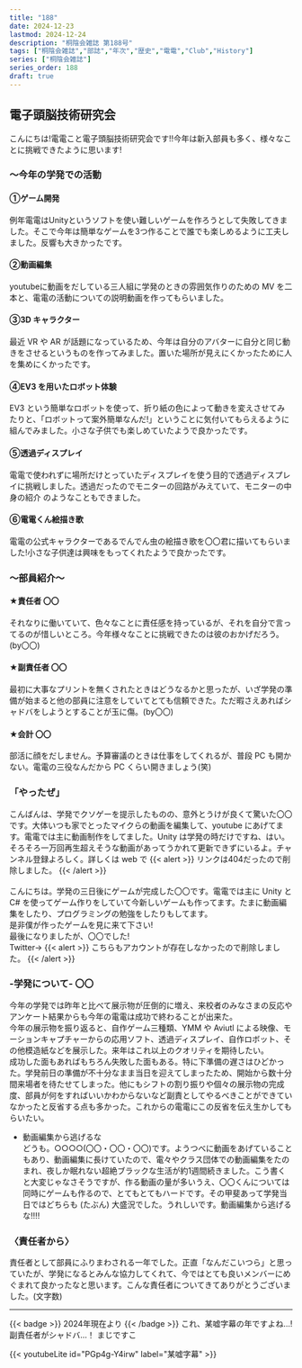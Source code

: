 ```yaml
---
title: "188"
date: 2024-12-23
lastmod: 2024-12-24
description: "桐陰会雑誌 第188号"
tags: ["桐陰会雑誌","部誌","年次","歴史","電電","Club","History"]
series: ["桐陰会雑誌"]
series_order: 188
draft: true
---
```


## 電子頭脳技術研究会

こんにちは!電電こと電子頭脳技術研究会です!!今年は新入部員も多く、様々なことに挑戦できたように思います!
### ～今年の学発での活動
#### ①ゲーム開発
例年電電はUnityというソフトを使い難しいゲームを作ろうとして失敗してきました。そこで今年は簡単なゲームを3つ作ることで誰でも楽しめるように工夫しました。反響も大きかったです。
#### ②動画編集
youtubeに動画をだしている三人組に学発のときの雰囲気作りのための MV を二本と、電電の活動についての説明動画を作ってもらいました。
#### ③3D キャラクター
最近 VR や AR が話題になっているため、今年は自分のアバターに自分と同じ動きをさせるというものを作ってみました。置いた場所が見えにくかったために人を集めにくかったです。
#### ④EV3 を用いたロボット体験
EV3 という簡単なロボットを使って、折り紙の色によって動きを変えさせてみたりと、「ロボットって案外簡単なんだ!」ということに気付いてもらえるように組んでみました。小さな子供でも楽しめていたようで良かったです。
#### ⑤透過ディスプレイ
電電で使われずに場所だけとっていたディスプレイを使う目的で透過ディスプレイに挑戦しました。透過だったのでモニターの回路がみえていて、モニターの中身の紹介
のようなこともできました。
#### ⑥電電くん絵描き歌
電電の公式キャラクターであるでんでん虫の絵描き歌を〇〇君に描いてもらいました!小さな子供達は興味をもってくれたようで良かったです。

### ～部員紹介～
#### ★責任者 〇〇
それなりに働いていて、色々なことに責任感を持っているが、それを自分で言ってるのが惜しいところ。今年様々なことに挑戦できたのは彼のおかげだろう。(by〇〇)
#### ★副責任者 〇〇
最初に大事なプリントを無くされたときはどうなるかと思ったが、いざ学発の準備が始まると他の部員に注意をしていてとても信頼できた。ただ暇さえあればシャドバをしようとすることが玉に傷。(by〇〇)
#### ★会計 〇〇
部活に顔をだしません。予算審議のときは仕事をしてくれるが、普段 PC も開かない。電電の三役なんだから PC くらい開きましょう(笑)

### 「やったぜ」
こんばんは、学発でクソゲーを提示したものの、意外とうけが良くて驚いた〇〇です。大体いつも家でとったマイクらの動画を編集して、youtube にあげてます。電電では主に動画制作をしてました。Unity は学発の時だけですね、はい。そろそろ一万回再生超えそうな動画があってうかれて更新できずにいるよ。チャンネル登録よろしく。詳しくは web で
{{< alert >}}
リンクは404だったので削除しました。
{{< /alert >}}
<br><br>
こんにちは。学発の三日後にゲームが完成した〇〇です。電電では主に Unity と C# を使ってゲーム作りをしていて今新しいゲームも作ってます。たまに動画編集をしたり、プログラミングの勉強をしたりもしてます。<br>
是非僕が作ったゲームを見に来て下さい!<br>
最後になりましたが、〇〇でした!<br>
Twitter→
{{< alert >}}
こちらもアカウントが存在しなかったので削除しました。
{{< /alert >}}

### -学発について- 〇〇
今年の学発では昨年と比べて展示物が圧倒的に増え、来校者のみなさまの反応やアンケート結果からも今年の電電は成功で終わることが出来た。<br>
今年の展示物を振り返ると、自作ゲーム三種類、YMM や Aviutl による映像、モーションキャプチャーからの応用ソフト、透過ディスプレイ、自作ロボット、その他模造紙などを展示した。来年はこれ以上のクオリティを期待したい。<br>
成功した面もあればもちろん失敗した面もある。特に下準備の遅さはひどかった。学発前日の準備が不十分なまま当日を迎えてしまったため、開始から数十分間来場者を待たせてしまった。他にもシフトの割り振りや個々の展示物の完成度、部員が何をすればいいかわからないなど副責としてやるべきことができていなかったと反省する点も多かった。これからの電電にこの反省を伝え生かしてもらいたい。

- 動画編集から逃げるな<br>
どうも。○○○○(〇〇・〇〇・〇〇)です。ようつべに動画をあげていることもあり、動画編集に長けていたので、電々やクラス団体での動画編集をたのまれ、夜しか眠れない超絶ブラックな生活が約1週間続きました。こう書くと大変じゃなさそうですが、作る動画の量が多いうえ、〇〇くんについては同時にゲームも作るので、とてもとてもハードです。その甲斐あって学発当日ではどちらも (たぶん) 大盛況でした。うれしいです。動画編集から逃げるな!!!!

### 〈責任者から〉
責任者として部員にふりまわされる一年でした。正直「なんだこいつら」と思っていたが、学発になるとみんな協力してくれて、今ではとても良いメンバーにめぐまれて良かったなと思います。こんな責任者についてきてありがとうございました。(文字数)

---
{{< badge >}}
2024年現在より
{{< /badge >}}
これ、某嘘字幕の年ですよね…!副責任者がシャドバ…！
まじですこ

{{< youtubeLite id="PGp4g-Y4irw" label="某嘘字幕" >}}